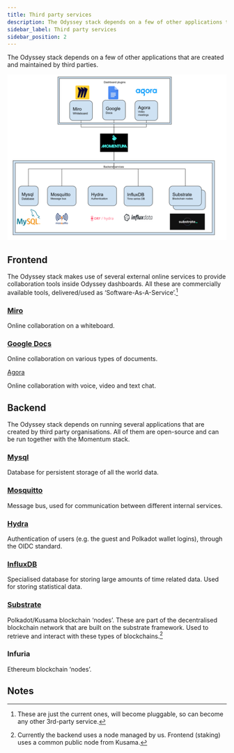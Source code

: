 ```yaml
---
title: Third party services
description: The Odyssey stack depends on a few of other applications that are created and maintained by third parties.
sidebar_label: Third party services
sidebar_position: 2
---
```

The Odyssey stack depends on a few of other applications that are created and maintained by third parties.

![Diagram of 3rd party services/applications in use by the Odyssey Stack](diagrams/odyssey-3rd-party-services.svg "3rd party services or applications in use.")

## Frontend
The Odyssey stack makes use of several external online services to provide collaboration tools inside Odyssey dashboards. All these are commercially available tools, delivered/used as ‘Software-As-A-Service’.[^1]

### [Miro](https://miro.com/online-whiteboard/)
Online collaboration on a whiteboard.

### [Google Docs](https://www.google.com/docs/about/)
Online collaboration on various types of documents.

[Agora](https://www.agora.io)

Online collaboration with voice, video and text chat.

## Backend
The Odyssey stack depends on running several applications that are created by third party organisations. All of them are open-source and can be run together with the Momentum stack.

### [Mysql](https://www.mysql.com/)
Database for persistent storage of all the world data.

### [Mosquitto](https://mosquitto.org/)
Message bus, used for communication between different internal services.

### [Hydra](https://www.ory.sh/hydra/)
Authentication of users (e.g. the guest and Polkadot wallet logins), through the OIDC standard.

### [InfluxDB](https://www.influxdata.com/products/influxdb-overview/)
Specialised database for storing large amounts of time related data. Used for storing statistical data.

### [Substrate](https://substrate.io/)
Polkadot/Kusama blockchain ‘nodes’. These are part of the decentralised blockchain network that are built on the substrate framework. Used to retrieve and interact with these types of blockchains.[^2]

### Infuria
Ethereum blockchain ‘nodes’.

<!-- Footnotes themselves at the bottom. -->
## Notes
[^1]:
     These are just the current ones, will become pluggable, so can become any other 3rd-party service.

[^2]:
     Currently the backend uses a node managed by us. Frontend (staking) uses a common public node from Kusama.